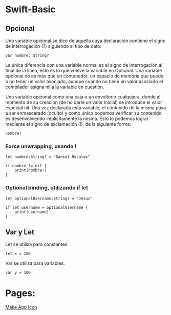 # Swift-Basic

## Opcional
Una variable opcional se dice de aquella cuya declaración contiene el signo de interrogación (?) siguiendo al tipo de dato:

`var nombre: String?`

La única diferencia con una variable normal es el signo de interrogación al final de la línea, esto es lo que vuelve la variable en Optional. Una variable opcional no es más que un contenedor, un espacio de memoria que puede o no tener un valor asociado, aunque cuando no tiene un valor asociado el compilador asigna nil a la variable en cuestión.

Una variable opcional como una caja o un envoltorio cualquiera, donde al momento de su creación (de no darle un valor inicial) se introduce el valor especial nil. Una vez declarada esta variable, el contenido de la misma pasa a ser enmascarado (oculto) y como único podemos verificar su contenido es desenvolviendo implícitamente la misma. Esto lo podemos lograr mediante el signo de exclamación (!), de la siguiente forma:

`nombre!`


### Force unwrapping, usando !

````
let nombre:String? = "Daniel Rosales"

if nombre != nil {
    print(nombre!)
}
````

### Optional binding, utilizando if let

```
let optionalUsername:String? = "Jesus"

if let username = optionalUsername {
    print(username)
}

```

## Var y Let

Let se utiliza para constantes:

`let x = 100`

Var se utiliza para variables:

`var y = 100`


# Pages:

[Make App Icon](https://makeappicon.com/)
